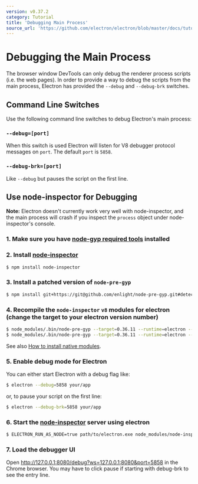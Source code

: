 ```yaml
---
version: v0.37.2
category: Tutorial
title: 'Debugging Main Process'
source_url: 'https://github.com/electron/electron/blob/master/docs/tutorial/debugging-main-process.md'
---
```


# Debugging the Main Process

The browser window DevTools can only debug the renderer process scripts (i.e.
the web pages). In order to provide a way to debug the scripts from the main
process, Electron has provided the `--debug` and `--debug-brk` switches.

## Command Line Switches

Use the following command line switches to debug Electron's main process:

### `--debug=[port]`

When this switch is used Electron will listen for V8 debugger protocol
messages on `port`. The default `port` is `5858`.

### `--debug-brk=[port]`

Like `--debug` but pauses the script on the first line.

## Use node-inspector for Debugging

__Note:__ Electron doesn't currently work very well
with node-inspector, and the main process will crash if you inspect the
`process` object under node-inspector's console.

### 1. Make sure you have [node-gyp required tools][node-gyp-required-tools] installed

### 2. Install [node-inspector][node-inspector]

```bash
$ npm install node-inspector
```

### 3. Install a patched version of `node-pre-gyp`

```bash
$ npm install git+https://git@github.com/enlight/node-pre-gyp.git#detect-electron-runtime-in-find
```

### 4. Recompile the `node-inspector` `v8` modules for electron (change the target to your electron version number)

```bash
$ node_modules/.bin/node-pre-gyp --target=0.36.11 --runtime=electron --fallback-to-build --directory node_modules/v8-debug/ --dist-url=https://atom.io/download/atom-shell reinstall
$ node_modules/.bin/node-pre-gyp --target=0.36.11 --runtime=electron --fallback-to-build --directory node_modules/v8-profiler/ --dist-url=https://atom.io/download/atom-shell reinstall
```

See also [How to install native modules](http://electron.atom.io/docs/v0.37.2/tutorial/using-native-node-modules).

### 5. Enable debug mode for Electron

You can either start Electron with a debug flag like:

```bash
$ electron --debug=5858 your/app
```

or, to pause your script on the first line:

```bash
$ electron --debug-brk=5858 your/app
```

### 6. Start the [node-inspector][node-inspector] server using electron

```bash
$ ELECTRON_RUN_AS_NODE=true path/to/electron.exe node_modules/node-inspector/bin/inspector.js
```

### 7. Load the debugger UI

Open http://127.0.0.1:8080/debug?ws=127.0.0.1:8080&port=5858 in the Chrome browser. You may have to click pause if starting with debug-brk to see the entry line.

[node-inspector]: https://github.com/node-inspector/node-inspector
[node-gyp-required-tools]: https://github.com/nodejs/node-gyp#installation
[how-to-install-native-modules]: http://electron.atom.io/docs/v0.37.2/tutorial/using-native-node-modules#how-to-install-native-modules

